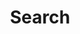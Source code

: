 ---
title: "Search"
slug: "search"
layout: "search"
outputs:
    - html
    - json
menu:
    main:
        weight: -40
        pre: search
---